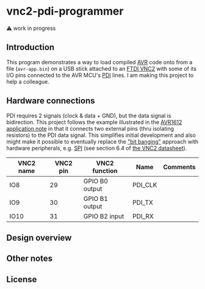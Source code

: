 # vnc2-pdi-programmer

:warning: work in progress

## Introduction

This program demonstrates a way to load compiled [AVR][avr-home] code onto  from a file (`avr-app.bin`) on a USB stick
attached to an [FTDI VNC2][vnc-home] with some of its I/O pins connected to the AVR MCU's [PDI][sigrok-pdi] lines.
I am making this project to help a colleague.


## Hardware connections

PDI requires 2 signals (clock & data + GND), but the data signal is bidirection.
This project follows the example illustrated in the [AVR1612 application note][AVR1612-pdf]
in that it connects two external pins (thru isolating resistors) to the PDI data signal.
This simplifies initial development and also might make it possible to eventually replace
the ["bit banging"][bit-banging-wiki] approach with hardware peripherals, e.g. [SPI][spi-wiki]
(see section 6.4 of [the VNC2 datasheet][vnc-datasheet]).


| VNC2 name | VNC2 pin | VNC2 function  | Name    | Comments           |
|-----------|----------|----------------|---------|--------------------|
| IO8       | 29       | GPIO B0 output | PDI_CLK |                    |
| IO9       | 30       | GPIO B1 output | PDI_TX  |                    |
| IO10      | 31       | GPIO B2 input  | PDI_RX  |                    |


## Design overview



## Other notes

## License




[avr-home]: https://www.microchip.com/design-centers/8-bit/avr-mcus
[avr-wiki]: https://en.wikipedia.org/wiki/AVR_microcontrollers
[AVR1612]: https://www.microchip.com/wwwAppNotes/AppNotes.aspx?appnote=en591295
[AVR1612-pdf]: https://ww1.microchip.com/downloads/en/AppNotes/doc8282.pdf
[sigrok-pdi]: https://sigrok.org/wiki/Protocol_decoder:Avr_pdi

[bit-banging-wiki]: https://en.wikipedia.org/wiki/Bit_banging
[spi-wiki]: https://en.wikipedia.org/wiki/Serial_Peripheral_Interface

[vnc-home]: https://www.ftdichip.com/Products/ICs/VNC2.htm
[vnc-datasheet]: https://www.ftdichip.com/Support/Documents/DataSheets/ICs/DS_Vinculum-II.pdf
[vnc-ide]: https://www.ftdichip.com/Firmware/VNC2tools.htm#VNC2Toolchain
